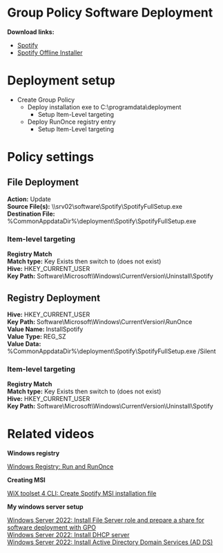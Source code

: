 # Group Policy Software Deployment
<b>Download links:</b> <br /> 
* [Spotify](https://www.spotify.com/de-en/download/windows/) <br />
* [Spotify Offline Installer](https://download.scdn.co/SpotifyFullSetup.exe)

# Deployment setup
* Create Group Policy
    * Deploy installation exe to C:\programdata\deployment
        * Setup Item-Level targeting
    * Deploy RunOnce registry entry
        * Setup Item-Level targeting

# Policy settings
## File Deployment
<b>Action:</b> Update <br />
<b>Source File(s):</b> \\\\srv02\software\Spotify\SpotifyFullSetup.exe <br />
<b>Destination File:</b> %CommonAppdataDir%\deployment\Spotify\SpotifyFullSetup.exe

### Item-level targeting
<b>Registry Match</b><br />
<b>Match type:</b> Key Exists then switch to (does not exist) <br />
<b>Hive:</b> HKEY_CURRENT_USER <br />
<b>Key Path:</b> Software\Microsoft\Windows\CurrentVersion\Uninstall\Spotify

## Registry Deployment
<b>Hive:</b> HKEY_CURRENT_USER <br />
<b>Key Path: </b> Software\Microsoft\Windows\CurrentVersion\RunOnce <br />
<b>Value Name: </b> InstallSpotify <br />
<b>Value Type: </b> REG_SZ <br />
<b>Value Data: </b> %CommonAppdataDir%\deployment\Spotify\SpotifyFullSetup.exe /Silent

### Item-level targeting
<b>Registry Match</b><br />
<b>Match type:</b> Key Exists then switch to (does not exist) <br />
<b>Hive:</b> HKEY_CURRENT_USER <br />
<b>Key Path:</b> Software\Microsoft\Windows\CurrentVersion\Uninstall\Spotify

# Related videos

<b>Windows registry</b>

[Windows Registry: Run and RunOnce](https://youtu.be/zgFzCq5uEPw) <br />

<b>Creating MSI</b>

[WiX toolset 4 CLI: Create Spotify MSI installation file](https://youtu.be/f8CWgrtAYwM)<br />

<b>My windows server setup</b>

[Windows Server 2022: Install File Server role and prepare a share for software deployment with GPO](https://youtu.be/jEWSdC2qwyA) <br />
[Windows Server 2022: Install DHCP server](https://youtu.be/8n0MD9stQis) <br />
[Windows Server 2022: Install Active Directory Domain Services (AD DS)](https://youtu.be/1cYewbW3Tl0) <br />
